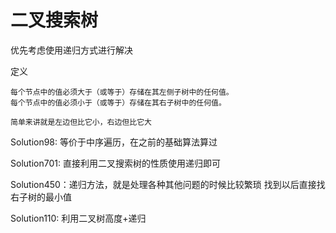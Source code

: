 # 二叉搜索树


优先考虑使用递归方式进行解决

定义

    每个节点中的值必须大于（或等于）存储在其左侧子树中的任何值。
    每个节点中的值必须小于（或等于）存储在其右子树中的任何值。

    简单来讲就是左边但比它小，右边但比它大

Solution98: 等价于中序遍历，在之前的基础算法算过

Solution701: 直接利用二叉搜索树的性质使用递归即可

Solution450：递归方法，就是处理各种其他问题的时候比较繁琐
找到以后直接找右子树的最小值

Solution110: 利用二叉树高度+递归